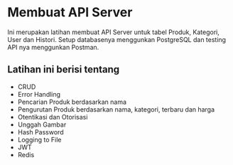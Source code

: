 # Membuat API Server

Ini merupakan latihan membuat API Server untuk tabel Produk, Kategori, User dan Histori. Setup databasenya menggunkan PostgreSQL dan testing API nya menggunkan Postman.

## Latihan ini berisi tentang

- CRUD
- Error Handling
- Pencarian Produk berdasarkan nama
- Pengurutan Produk berdasarkan nama, kategori, terbaru dan harga
- Otentikasi dan Otorisasi
- Unggah Gambar
- Hash Password
- Logging to File
- JWT
- Redis

